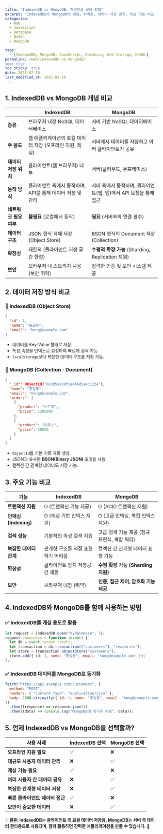 ```yaml
---
title: "IndexedDB vs MongoDB: 차이점과 활용 방법"
excerpt: "IndexedDB와 MongoDB의 개념, 차이점, 데이터 저장 방식, 주요 기능 비교, 활용 사례를 코드 예제와 함께 자세히 설명합니다."
categories:
  - Web
  - JavaScript
  - Database
  - NoSQL
  - MongoDB

tags:
  - [IndexedDB, MongoDB, JavaScript, Database, Web Storage, NoSQL]
permalink: /web/indexeddb-vs-mongodb/
toc: true
toc_sticky: true
date: 2025-02-16
last_modified_at: 2025-02-16
---
```


## 1. IndexedDB vs MongoDB 개념 비교

|                        | **IndexedDB**                                              | **MongoDB**                                                       |
| ---------------------- | ---------------------------------------------------------- | ----------------------------------------------------------------- |
| **종류**               | 브라우저 내장 NoSQL 데이터베이스                           | 서버 기반 NoSQL 데이터베이스                                      |
| **주 용도**            | 웹 애플리케이션의 로컬 데이터 저장 (오프라인 지원, 캐싱)   | 서버에서 데이터를 저장하고 여러 클라이언트가 공유                 |
| **데이터 저장 위치**   | 클라이언트(웹 브라우저) 내부                               | 서버(클라우드, 온프레미스)                                        |
| **동작 방식**          | 클라이언트 측에서 동작하며, API를 통해 데이터 저장 및 관리 | 서버 측에서 동작하며, 클라이언트(웹, 앱)에서 API 요청을 통해 접근 |
| **네트워크 필요 여부** | **불필요** (로컬에서 동작)                                 | **필요** (서버와의 연결 필수)                                     |
| **데이터 구조**        | JSON 형식 객체 저장 (Object Store)                         | BSON 형식의 Document 저장 (Collection)                            |
| **확장성**             | 제한적 (클라이언트 저장 공간 한정)                         | **수평적 확장 가능** (Sharding, Replication 지원)                 |
| **보안**               | 브라우저 내 스토리지 사용 (보안 취약)                      | 강력한 인증 및 보안 시스템 제공                                   |

## 2. 데이터 저장 방식 비교

### **📌 IndexedDB (Object Store)**

```json
{
  "id": 1,
  "name": "홍길동",
  "email": "hong@example.com"
}
```

- 데이터를 Key-Value 형태로 저장.
- 특정 속성을 인덱스로 설정하여 빠르게 검색 가능.
- `localStorage`보다 복잡한 데이터 구조를 저장 가능.

### **📌 MongoDB (Collection - Document)**

```json
{
  "_id": ObjectId("603d5a8c8f1a4b6d5a4c1234"),
  "name": "홍길동",
  "email": "hong@example.com",
  "orders": [
    {
      "product": "노트북",
      "price": 1200000
    },
    {
      "product": "마우스",
      "price": 30000
    }
  ]
}
```

- `ObjectId`를 기본 키로 자동 생성.
- JSON과 유사한 **BSON(Binary JSON)** 포맷을 사용.
- 컬렉션 간 관계형 데이터도 저장 가능.

## 3. 주요 기능 비교

| 기능                   | **IndexedDB**                      | **MongoDB**                                  |
| ---------------------- | ---------------------------------- | -------------------------------------------- |
| **트랜잭션 지원**      | O (트랜잭션 기능 제공)             | O (ACID 트랜잭션 지원)                       |
| **인덱싱 (Indexing)**  | O (속성 기반 인덱스 지원)          | O (고급 인덱싱, 복합 인덱스 지원)            |
| **검색 성능**          | 기본적인 속성 검색 지원            | 고급 검색 기능 제공 (정규 표현식, 복합 쿼리) |
| **복잡한 데이터 관계** | 관계형 구조를 직접 표현하기 어려움 | 컬렉션 간 관계형 데이터 표현 가능            |
| **확장성**             | 클라이언트 장치 저장공간 제한      | **수평 확장 가능 (Sharding 지원)**           |
| **보안**               | 브라우저 내장 (취약)               | **인증, 접근 제어, 암호화 기능 제공**        |

## 4. IndexedDB와 MongoDB를 함께 사용하는 방법

### **✅ IndexedDB를 캐싱 용도로 활용**

```javascript
let request = indexedDB.open("myDatabase", 1);
request.onsuccess = function (event) {
  let db = event.target.result;
  let transaction = db.transaction(["customers"], "readwrite");
  let store = transaction.objectStore("customers");
  store.add({ id: 1, name: "홍길동", email: "hong@example.com" });
};
```

### **✅ IndexedDB 데이터를 MongoDB로 동기화**

```javascript
fetch("https://api.example.com/customers", {
  method: "POST",
  headers: { "Content-Type": "application/json" },
  body: JSON.stringify({ id: 1, name: "홍길동", email: "hong@example.com" }),
})
  .then((response) => response.json())
  .then((data) => console.log("MongoDB에 동기화 완료", data));
```

## 5. 언제 IndexedDB vs MongoDB를 선택할까?

| 사용 사례                       | IndexedDB 선택 | MongoDB 선택 |
| ------------------------------- | -------------- | ------------ |
| **오프라인 지원 필요**          | ✅             | ❌           |
| **대규모 사용자 데이터 관리**   | ❌             | ✅           |
| **캐싱 기능 필요**              | ✅             | ❌           |
| **여러 사용자 간 데이터 공유**  | ❌             | ✅           |
| **복잡한 관계형 데이터 저장**   | ❌             | ✅           |
| **빠른 클라이언트 데이터 접근** | ✅             | ❌           |
| **보안이 중요한 데이터**        | ❌             | ✅           |

💡 **결론: IndexedDB는 클라이언트 측 로컬 데이터 저장용, MongoDB는 서버 측 데이터 관리용으로 사용되며, 함께 활용하면 강력한 애플리케이션을 만들 수 있습니다.** 🚀
